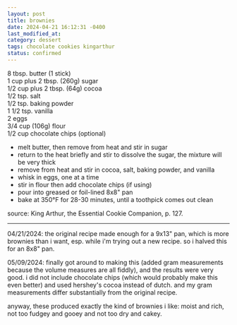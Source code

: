 ```yaml
---
layout: post
title: brownies
date: 2024-04-21 16:12:31 -0400
last_modified_at: 
category: dessert
tags: chocolate cookies kingarthur
status: confirmed
---
```


8 tbsp. butter (1 stick)  
1 cup plus 2 tbsp. (260g) sugar  
1/2 cup plus 2 tbsp. (64g) cocoa  
1/2 tsp. salt  
1/2 tsp. baking powder  
1 1/2 tsp. vanilla  
2 eggs  
3/4 cup (106g)  flour  
1/2 cup chocolate chips (optional)  
* melt butter, then remove from heat and stir in sugar
* return to the heat briefly and stir to dissolve the sugar, the mixture will be very thick
* remove from heat and stir in cocoa, salt, baking powder, and vanilla
* whisk in eggs, one at a time
* stir in flour then add chocolate chips (if using)
* pour into greased or foil-lined 8x8" pan
* bake at 350°F for 28-30 minutes, until a toothpick comes out clean

source: King Arthur, the Essential Cookie Companion, p. 127.

---

04/21/2024: the original recipe made enough for a 9x13" pan, which is more brownies
than i want, esp. while i'm trying out a new recipe. so i halved this for an 8x8"
pan.

05/09/2024: finally got around to making this (added gram measurements because the volume measures
are all fiddly), and the results were very good. i did not include chocolate chips (which would
probably make this even better) and used hershey's cocoa instead of dutch. and my gram measurements
differ substantially from the original recipe.

anyway, these produced exactly the kind of brownies i like: moist and rich, not too fudgey and gooey
and not too dry and cakey.

